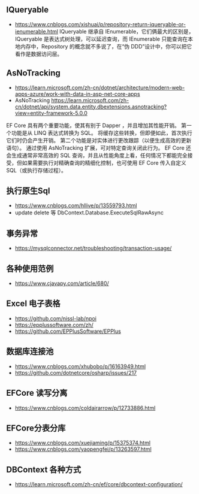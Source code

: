 ## IQueryable 
- https://www.cnblogs.com/xishuai/p/repository-return-iqueryable-or-ienumerable.html
IQueryable 继承自 IEnumerable，它们俩最大的区别是，IQueryable 是表达式树处理，可以延迟查询，而 IEnumerable 只能查询在本地内存中，Repository 的概念就不多说了，在“伪 DDD”设计中，你可以把它看作是数据访问层。


## AsNoTracking
- https://learn.microsoft.com/zh-cn/dotnet/architecture/modern-web-apps-azure/work-with-data-in-asp-net-core-apps
- AsNoTracking https://learn.microsoft.com/zh-cn/dotnet/api/system.data.entity.dbextensions.asnotracking?view=entity-framework-5.0.0

EF Core 具有两个重要功能，使其有别于 Dapper ，并且增加其性能开销。 第一个功能是从 LINQ 表达式转换为 SQL。 将缓存这些转换，但即便如此，首次执行它们时仍会产生开销。 
第二个功能是对实体进行更改跟踪（以便生成高效的更新语句）。 
通过使用 AsNoTracking 扩展，可对特定查询关闭此行为。 EF Core 还会生成通常非常高效的 SQL 查询，并且从性能角度上看，任何情况下都能完全接受，但如果需要执行对精确查询的精细化控制，也可使用 EF Core 传入自定义 SQL（或执行存储过程）。



## 执行原生Sql
- https://www.cnblogs.com/hllive/p/13559793.html
- update delete 等 DbContext.Database.ExecuteSqlRawAsync

## 事务异常
- https://mysqlconnector.net/troubleshooting/transaction-usage/

## 各种使用范例
- https://www.cjavapy.com/article/680/

## Excel 电子表格
- https://github.com/nissl-lab/npoi
- https://epplussoftware.com/zh/
- https://github.com/EPPlusSoftware/EPPlus

## 数据库连接池
- https://www.cnblogs.com/xhubobo/p/16163949.html
- https://github.com/dotnetcore/osharp/issues/217

## EFCore 读写分离
- https://www.cnblogs.com/coldairarrow/p/12733886.html
## EFCore分表分库
- https://www.cnblogs.com/xuejiaming/p/15375374.html
- https://www.cnblogs.com/yaopengfei/p/13263597.html

## DBContext 各种方式
- https://learn.microsoft.com/zh-cn/ef/core/dbcontext-configuration/